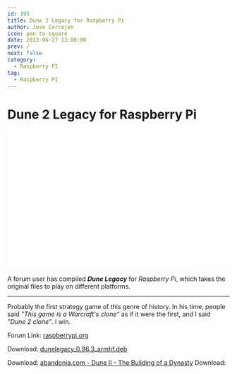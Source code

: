 ```yaml
---
id: 195
title: Dune 2 Legacy for Raspberry Pi
author: Jose Cerrejon
icon: pen-to-square
date: 2013-06-27 13:00:00
prev: /
next: false
category:
  - Raspberry PI
tag:
  - Raspberry PI
---
```


# Dune 2 Legacy for Raspberry Pi

<iframe width="420" height="315" src="//www.youtube.com/embed/qcogUiz3yFk" frameborder="0" allowfullscreen></iframe>

A forum user has compiled ***Dune Legacy*** for *Raspberry Pi*, which takes the original files to play on different platforms.

- - -
Probably the first strategy game of this genre of history. In his time, people said *"This game is a Warcraft's clone"* as if it were the first, and I said *"Dune 2 clone"*. I win.

Forum Link: [raspberrypi.org](http://www.raspberrypi.org/phpBB3/viewtopic.php?f=78&t=48057)

Download: [dunelegacy_0.96.3_armhf.deb](http://www.pandemonium.be/file.php?name=4CE6FC4D6F4F099949A6F42C9473073C5D0916D81CFFDCDD3CD53C10EE90AFB5)

Download: [abandonia.com -
Dune II - The Building of a Dynasty](http://www.abandonia.com/en/games/36/Dune+II+-+The+Building+of+a+Dynasty.html)
Download: []()